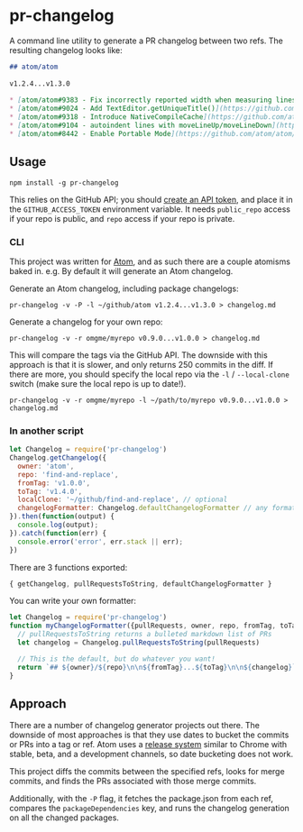 # pr-changelog

A command line utility to generate a PR changelog between two refs. The resulting changelog looks like:

```md
## atom/atom
​
v1.2.4...v1.3.0
​
* [atom/atom#9383 - Fix incorrectly reported width when measuring lines](https://github.com/atom/atom/pull/9383) on November 2nd 2015
* [atom/atom#9024 - Add TextEditor.getUniqueTitle()](https://github.com/atom/atom/pull/9024) on November 2nd 2015
* [atom/atom#9318 - Introduce NativeCompileCache](https://github.com/atom/atom/pull/9318) on November 3rd 2015
* [atom/atom#9104 - autoindent lines with moveLineUp/moveLineDown](https://github.com/atom/atom/pull/9104) on November 3rd 2015
* [atom/atom#8442 - Enable Portable Mode](https://github.com/atom/atom/pull/8442) on November 3rd 2015
```

## Usage

`npm install -g pr-changelog`

This relies on the GitHub API; you should [create an API token](https://help.github.com/articles/creating-an-access-token-for-command-line-use/), and place it in the `GITHUB_ACCESS_TOKEN` environment variable. It needs `public_repo` access if your repo is public, and `repo` access if your repo is private.

### CLI

This project was written for [Atom](http://atom.io), and as such there are a couple atomisms baked in. e.g. By default it will generate an Atom changelog.

Generate an Atom changelog, including package changelogs:

```
pr-changelog -v -P -l ~/github/atom v1.2.4...v1.3.0 > changelog.md
```

Generate a changelog for your own repo:

```
pr-changelog -v -r omgme/myrepo v0.9.0...v1.0.0 > changelog.md
```

This will compare the tags via the GitHub API. The downside with this approach is that it is slower, and only returns 250 commits in the diff. If there are more, you should specify the local repo via the `-l` / `--local-clone` switch (make sure the local repo is up to date!).

```
pr-changelog -v -r omgme/myrepo -l ~/path/to/myrepo v0.9.0...v1.0.0 > changelog.md
```

### In another script

```js
let Changelog = require('pr-changelog')
Changelog.getChangelog({
  owner: 'atom',
  repo: 'find-and-replace',
  fromTag: 'v1.0.0',
  toTag: 'v1.4.0',
  localClone: '~/github/find-and-replace', // optional
  changelogFormatter: Changelog.defaultChangelogFormatter // any formatter
}).then(function(output) {
  console.log(output);
}).catch(function(err) {
  console.error('error', err.stack || err);
})
```

There are 3 functions exported:

```js
{ getChangelog, pullRequestsToString, defaultChangelogFormatter }
```

You can write your own formatter:

```js
let Changelog = require('pr-changelog')
function myChangelogFormatter({pullRequests, owner, repo, fromTag, toTag}) {
  // pullRequestsToString returns a bulleted markdown list of PRs
  let changelog = Changelog.pullRequestsToString(pullRequests)

  // This is the default, but do whatever you want!
  return `## ${owner}/${repo}\n\n${fromTag}...${toTag}\n\n${changelog}`
}
```

## Approach

There are a number of changelog generator projects out there. The downside of most approaches is that they use dates to bucket the commits or PRs into a tag or ref. Atom uses a [release system](http://blog.atom.io/2015/10/21/introducing-the-atom-beta-channel.html) similar to Chrome with stable, beta, and a development channels, so date bucketing does not work.

This project diffs the commits between the specified refs, looks for merge commits, and finds the PRs associated with those merge commits.

Additionally, with the `-P` flag, it fetches the package.json from each ref, compares the `packageDependencies` key, and runs the changelog generation on all the changed packages.
